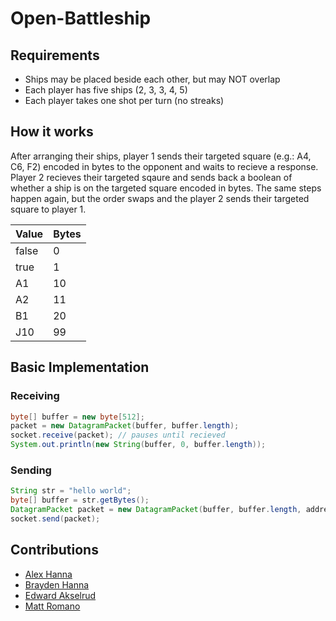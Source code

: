 # Open-Battleship
## Requirements
- Ships may be placed beside each other, but may NOT overlap
- Each player has five ships (2, 3, 3, 4, 5)
- Each player takes one shot per turn (no streaks)

## How it works
After arranging their ships, player 1 sends their targeted square (e.g.: A4, C6, F2) encoded in bytes to the opponent and waits to recieve a response. Player 2 recieves their targeted sqaure and sends back a boolean of whether a ship is on the targeted square encoded in bytes. The same steps happen again, but the order swaps and the player 2 sends their targeted square to player 1.

| Value | Bytes |
| ----- | ----- |
| false | 0     |
| true  | 1     |
| A1    | 10    |
| A2    | 11    |
| B1    | 20    |
| J10   | 99    |

## Basic Implementation
### Receiving

```java
byte[] buffer = new byte[512];
packet = new DatagramPacket(buffer, buffer.length);
socket.receive(packet); // pauses until recieved
System.out.println(new String(buffer, 0, buffer.length));
```

### Sending

```java
String str = "hello world";
byte[] buffer = str.getBytes();
DatagramPacket packet = new DatagramPacket(buffer, buffer.length, address);
socket.send(packet);
```
## Contributions
- [Alex Hanna](https://github.com/alexphanna)
- [Brayden Hanna](https://github.com/braydenphanna)
- [Edward Akselrud](https://github.com/Efaks)
- [Matt Romano](https://github.com/MatthewDRomano)
